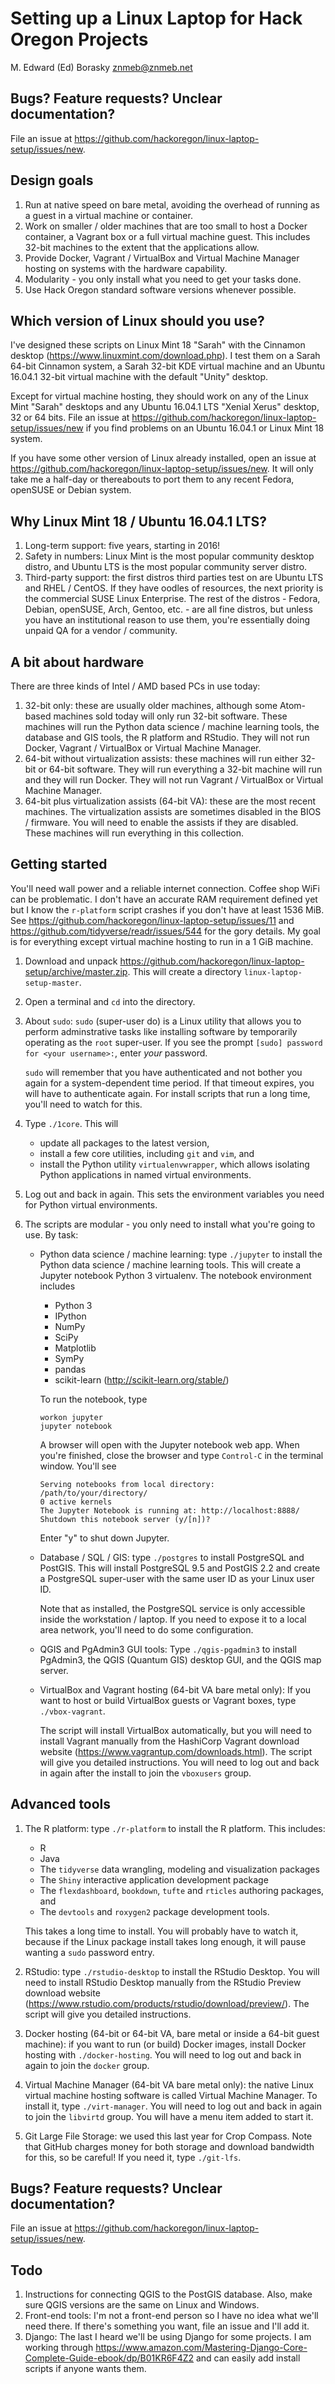 Setting up a Linux Laptop for Hack Oregon Projects
================
M. Edward (Ed) Borasky <znmeb@znmeb.net>

Bugs? Feature requests? Unclear documentation?
----------------------------------------------

File an issue at <https://github.com/hackoregon/linux-laptop-setup/issues/new>.

Design goals
------------

1.  Run at native speed on bare metal, avoiding the overhead of running as a guest in a virtual machine or container.
2.  Work on smaller / older machines that are too small to host a Docker container, a Vagrant box or a full virtual machine guest. This includes 32-bit machines to the extent that the applications allow.
3.  Provide Docker, Vagrant / VirtualBox and Virtual Machine Manager hosting on systems with the hardware capability.
4.  Modularity - you only install what you need to get your tasks done.
5.  Use Hack Oregon standard software versions whenever possible.

Which version of Linux should you use?
--------------------------------------

I've designed these scripts on Linux Mint 18 "Sarah" with the Cinnamon desktop (<https://www.linuxmint.com/download.php>). I test them on a Sarah 64-bit Cinnamon system, a Sarah 32-bit KDE virtual machine and an Ubuntu 16.04.1 32-bit virtual machine with the default "Unity" desktop.

Except for virtual machine hosting, they should work on any of the Linux Mint "Sarah" desktops and any Ubuntu 16.04.1 LTS "Xenial Xerus" desktop, 32 or 64 bits. File an issue at <https://github.com/hackoregon/linux-laptop-setup/issues/new> if you find problems on an Ubuntu 16.04.1 or Linux Mint 18 system.

If you have some other version of Linux already installed, open an issue at <https://github.com/hackoregon/linux-laptop-setup/issues/new>. It will only take me a half-day or thereabouts to port them to any recent Fedora, openSUSE or Debian system.

Why Linux Mint 18 / Ubuntu 16.04.1 LTS?
---------------------------------------

1.  Long-term support: five years, starting in 2016!
2.  Safety in numbers: Linux Mint is the most popular community desktop distro, and Ubuntu LTS is the most popular community server distro.
3.  Third-party support: the first distros third parties test on are Ubuntu LTS and RHEL / CentOS. If they have oodles of resources, the next priority is the commercial SUSE Linux Enterprise. The rest of the distros - Fedora, Debian, openSUSE, Arch, Gentoo, etc. - are all fine distros, but unless you have an institutional reason to use them, you're essentially doing unpaid QA for a vendor / community.

A bit about hardware
--------------------

There are three kinds of Intel / AMD based PCs in use today:

1.  32-bit only: these are usually older machines, although some Atom-based machines sold today will only run 32-bit software. These machines will run the Python data science / machine learning tools, the database and GIS tools, the R platform and RStudio. They will not run Docker, Vagrant / VirtualBox or Virtual Machine Manager.
2.  64-bit without virtualization assists: these machines will run either 32-bit or 64-bit software. They will run everything a 32-bit machine will run and they will run Docker. They will not run Vagrant / VirtualBox or Virtual Machine Manager.
3.  64-bit plus virtualization assists (64-bit VA): these are the most recent machines. The virtualization assists are sometimes disabled in the BIOS / firmware. You will need to enable the assists if they are disabled. These machines will run everything in this collection.

Getting started
---------------

You'll need wall power and a reliable internet connection. Coffee shop WiFi can be problematic. I don't have an accurate RAM requirement defined yet but I know the `r-platform` script crashes if you don't have at least 1536 MiB. See <https://github.com/hackoregon/linux-laptop-setup/issues/11> and <https://github.com/tidyverse/readr/issues/544> for the gory details. My goal is for everything except virtual machine hosting to run in a 1 GiB machine.

1.  Download and unpack <https://github.com/hackoregon/linux-laptop-setup/archive/master.zip>. This will create a directory `linux-laptop-setup-master`.
2.  Open a terminal and `cd` into the directory.
3.  About `sudo`: `sudo` (super-user do) is a Linux utility that allows you to perform adminstrative tasks like installing software by temporarily operating as the `root` super-user. If you see the prompt `[sudo] password for <your username>:`, enter *your* password.

    `sudo` will remember that you have authenticated and not bother you again for a system-dependent time period. If that timeout expires, you will have to authenticate again. For install scripts that run a long time, you'll need to watch for this.
4.  Type `./1core`. This will
    -   update all packages to the latest version,
    -   install a few core utilities, including `git` and `vim`, and
    -   install the Python utility `virtualenvwrapper`, which allows isolating Python applications in named virtual environments.

5.  Log out and back in again. This sets the environment variables you need for Python virtual environments.
6.  The scripts are modular - you only need to install what you're going to use. By task:
    -   Python data science / machine learning: type `./jupyter` to install the Python data science / machine learning tools. This will create a Jupyter notebook Python 3 virtualenv. The notebook environment includes
        -   Python 3
        -   IPython
        -   NumPy
        -   SciPy
        -   Matplotlib
        -   SymPy
        -   pandas
        -   scikit-learn (<http://scikit-learn.org/stable/>)

        To run the notebook, type

            workon jupyter
            jupyter notebook

        A browser will open with the Jupyter notebook web app. When you're finished, close the browser and type `Control-C` in the terminal window. You'll see

            Serving notebooks from local directory: /path/to/your/directory/
            0 active kernels 
            The Jupyter Notebook is running at: http://localhost:8888/
            Shutdown this notebook server (y/[n])?

        Enter "y" to shut down Jupyter.
    -   Database / SQL / GIS: type `./postgres` to install PostgreSQL and PostGIS. This will install PostgreSQL 9.5 and PostGIS 2.2 and create a PostgreSQL super-user with the same user ID as your Linux user ID.

        Note that as installed, the PostgreSQL service is only accessible inside the workstation / laptop. If you need to expose it to a local area network, you'll need to do some configuration.
    -   QGIS and PgAdmin3 GUI tools: Type `./qgis-pgadmin3` to install PgAdmin3, the QGIS (Quantum GIS) desktop GUI, and the QGIS map server.
    -   VirtualBox and Vagrant hosting (64-bit VA bare metal only): If you want to host or build VirtualBox guests or Vagrant boxes, type `./vbox-vagrant`.

        The script will install VirtualBox automatically, but you will need to install Vagrant manually from the HashiCorp Vagrant download website (<https://www.vagrantup.com/downloads.html>). The script will give you detailed instructions. You will need to log out and back in again after the install to join the `vboxusers` group.

Advanced tools
--------------

1.  The R platform: type `./r-platform` to install the R platform. This includes:

    -   R
    -   Java
    -   The `tidyverse` data wrangling, modeling and visualization packages
    -   The `Shiny` interactive application development package
    -   The `flexdashboard`, `bookdown`, `tufte` and `rticles` authoring packages, and
    -   The `devtools` and `roxygen2` package development tools.

    This takes a long time to install. You will probably have to watch it, because if the Linux package install takes long enough, it will pause wanting a `sudo` password entry.

2.  RStudio: type `./rstudio-desktop` to install the RStudio Desktop. You will need to install RStudio Desktop manually from the RStudio Preview download website (<https://www.rstudio.com/products/rstudio/download/preview/>). The script will give you detailed instructions.
3.  Docker hosting (64-bit or 64-bit VA, bare metal or inside a 64-bit guest machine): if you want to run (or build) Docker images, install Docker hosting with `./docker-hosting`. You will need to log out and back in again to join the `docker` group.
4.  Virtual Machine Manager (64-bit VA bare metal only): the native Linux virtual machine hosting software is called Virtual Machine Manager. To install it, type `./virt-manager`. You will need to log out and back in again to join the `libvirtd` group. You will have a menu item added to start it.
5.  Git Large File Storage: we used this last year for Crop Compass. Note that GitHub charges money for both storage and download bandwidth for this, so be careful! If you need it, type `./git-lfs`.

Bugs? Feature requests? Unclear documentation?
----------------------------------------------

File an issue at <https://github.com/hackoregon/linux-laptop-setup/issues/new>.

Todo
----

1.  Instructions for connecting QGIS to the PostGIS database. Also, make sure QGIS versions are the same on Linux and Windows.
2.  Front-end tools: I'm not a front-end person so I have no idea what we'll need there. If there's something you want, file an issue and I'll add it.
3.  Django: The last I heard we'll be using Django for some projects. I am working through <https://www.amazon.com/Mastering-Django-Core-Complete-Guide-ebook/dp/B01KR6F4Z2> and can easily add install scripts if anyone wants them.
